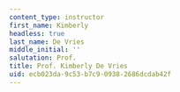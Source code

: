 ```yaml
---
content_type: instructor
first_name: Kimberly
headless: true
last_name: De Vries
middle_initial: ''
salutation: Prof.
title: Prof. Kimberly De Vries
uid: ecb023da-9c53-b7c9-0938-2686dcdab42f
---
```

